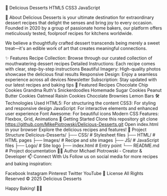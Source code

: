 🍪 Delicious Desserts
HTML5 CSS3 JavaScript

📖 About
Delicious Desserts is your ultimate destination for extraordinary dessert recipes that delight the senses and bring joy to every occasion. Founded in 2020 by a group of passionate home bakers, our platform offers meticulously tested, foolproof recipes for kitchens worldwide.

We believe a thoughtfully crafted dessert transcends being merely a sweet treat—it's an edible work of art that creates meaningful connections.

✨ Features
Recipe Collection: Browse through our curated collection of mouthwatering dessert recipes
Detailed Instructions: Each recipe comes with clear, step-by-step instructions
Beautiful Imagery: High-quality photos showcase the delicious final results
Responsive Design: Enjoy a seamless experience across all devices
Newsletter Subscription: Stay updated with our latest recipes and baking tips
🧁 Featured Recipes
Chocolate Chip Cookies
Grandma Ruth's Snickerdoodles
Homemade Sugar Cookies
Peanut Butter Cookies
Oatmeal Raisin Cookies
Chocolate Brownies
Lemon Bars
🛠️ Technologies Used
HTML5: For structuring the content
CSS3: For styling and responsive design
JavaScript: For interactive elements and enhanced user experience
Font Awesome: For beautiful icons
Modern CSS Features: Flexbox, Grid, Animations
🚀 Getting Started
Clone this repository
git clone https://github.com/MikePiotrowski/Delicious-Desserts.git
Open index.html in your browser
Explore the delicious recipes and features!
📁 Project Structure
Delicious-Desserts/
├── CSS/                # Stylesheet files
├── HTML/               # HTML pages
├── Images/             # Recipe and site images
├── JS/                 # JavaScript files
├── Logo/               # Site logo
├── index.html          # Entry point
└── README.md           # Project documentation
👨‍💻 Author
Michael Piotrowski - Creator & Developer
📫 Connect With Us
Follow us on social media for more recipes and baking inspiration:

Facebook
Instagram
Pinterest
Twitter
YouTube
📝 License
All Rights Reserved © 2025 Delicious Desserts

Happy Baking! 🧁✨
